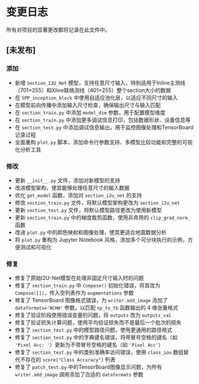 # 变更日志

所有对项目的显著更改都将记录在此文件中。

## [未发布]

### 添加
- 新增 `Section_I2U_Net` 模型，支持任意尺寸输入，特别适用于Inline主测线（701×255）和Xline联络测线（401×255）整个section大小的数据
- 在 `SPP_inception_block` 中使用自适应池化层，以适应不同尺寸的输入
- 在模型前向传播中添加输入尺寸检查，确保输出尺寸与输入匹配
- 在 `section_train.py` 中添加 `model_dim` 参数，用于配置模型维度
- 在 `section_train.py` 中添加更多调试信息打印，包括数据形状、设备信息等
- 在 `section_test.py` 中添加调试信息输出，用于监控图像处理和TensorBoard记录过程
- 全面重构 `plot.py` 脚本，添加命令行参数支持、多模型比较功能和完整的可视化分析工具

### 修改
- 更新 `__init__.py` 文件，添加对新模型的支持
- 改进模型架构，使其能够处理任意尺寸的输入数据
- 优化 `get_model` 函数，添加对 `section_i2u_net` 的支持
- 修改 `section_train.py` 文件，将默认模型架构更改为 `section_i2u_net`
- 更新 `section_test.py` 文件，将默认模型路径更改为使用新模型
- 更新 `section_train.py` 中的梯度裁剪函数，使用非弃用的 `clip_grad_norm_` 函数
- 改进 `plot.py` 中的颜色映射和图像处理，使其更适合地震数据分析
- 将 `plot.py` 重构为 Jupyter Notebook 风格，添加多个可分块执行的示例，方便测试和可视化

### 修复
- 修复了原始I2U-Net模型在处理非固定尺寸输入时的问题
- 修复了 `section_train.py` 中 `Compose()` 初始化错误，将其改为 `Compose([])`，传入空列表作为 `augmentations` 参数
- 修复了 TensorBoard 图像格式错误，为 `writer.add_image` 添加了 `dataformats='NCHW'` 参数，以匹配 `np_to_tb` 函数输出的 4 维张量格式
- 修复了验证阶段使用错误变量的问题，将 `outputs` 改为 `outputs_val`
- 修复了验证损失计算问题，使用平均验证损失而不是最后一个批次的损失
- 修复了 `section_test.py` 中的模型路径问题，使用更通用的路径格式
- 修复了 `section_test.py` 中的字典键名错误，将带冒号空格的键名（如 `'Pixel Acc: '`）更新为不带冒号空格的键名（如 `'Pixel Acc'`）
- 修复了 `section_test.py` 中的类别准确率访问错误，使用 `class_iou` 数组替代不存在的 `score["Class Accuracy"]` 列表
- 修复了 `patch_test.py` 中的TensorBoard图像显示问题，为所有 `writer.add_image` 调用添加了合适的 `dataformats` 参数 